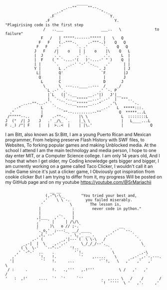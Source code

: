                                     _____
                              _.--""     ""--._
                          _.-"                 "-._
                        .F                         Y.
                      .F                             Y.            "Plagirising code is the first step
                     /   ..___                 ___..   \               to failure"
                    F   /   | """""-------""""" |   \   Q
                   F   F    (.-"""-.     .-"""-.)    Q   Q
                  F   F    .'       `. .'       `.    Q   Q
                 J   F    /|    o    | |    o    |\    Q   L
                 |  J     .`.       .' `.       .'.     L  |
                 |  F    ( " `-...-'(   )'-...-' " )    Q  |
                 | |      `.    _.-' '-' `-._    .'      | |
                 Y |        L .'             `. J        | J
                  L|        Q'                 `F        |J
                   Q        |                   |        J
                    L       C                   D       J
                     \      \  ---...____..---  /     _/
                      `L .-' `.               .' `-. P
                       |`L   (|`-.__     __.-'|)   J'|__
                       |  `-._`-..__"""""__..-'_.-'  |  """..
           _..--""-..-' `.    `-..__"""""__..-"    .'\       `-.
        .-"         L     `-._      """""      _.-'   L  *****:::.
      ."            |         ""--.........--""        Q  *****...L
     /"""""--..     F    .-""-.      |\ \               L  ::::::::L
    J  ("  /| J    J   .' _/\_ `.    |_\ \              |   L____...L
    F ._) /"| F    |   |  >..<  |    | |\.'             |            Q
I am Bitt, also known as Sr.Bitt, 
I am a young Puerto Rican and Mexican 
programmer, From helping preserve Flash
History with SWF files, to Websites,
To forking popular games and making
Unblocked media. At the school I attend
I am the main technology and media person,
I hope to one day enter MIT, or a Computer
Science college. I am only 14 years old,
And I hope that when I get older, my
Coding knowledge gets bigger and bigger,
I am currently working on a game called
Taco Clicker, I wouldn't call it an indie 
Game since it's just a clicker game, I 
Obviously got inspiration from cookie clicker
But I am trying to differ from it, my progress
Will be posted on my GitHub page and on my youtube
https://youtube.com/@SrMariachii

                        __ __
                      (,-^\-\_        "You tried your best and,
                     ,'    \ \`-.       you failed miserably.
                    '            \        The lesson is,
                   |              :        never code in python."
                   |        _     |
                  ,|___   ,' `.   |
                  ,'   ` |     | /\/\
                  |     )\   o // ;-.`                 __
                  `._o,'  ;---:_  __/ ____          ,-'  `--.
                   ,(,`--'      `. \,'_ __`.     ,-'         `.
                ,-' (        _,'|---`(  \ \-\   /              `.
            _,-|  |  \    ,-',-'      \_/_/_/--'._               \
           ( \  \-'   `--^--'    '!..             `.              `
         ,' `-^-'  ..    .         '`!.             \           _,-\
       ,'          `!,   !.          `'    ,.....    \      _,-'_,-`-,---.
      '|            `'   !.     ...           '``!,   \   ,'   ,'   ,'    \
     / :     .           !.   .,'''   ,.!'''           \ /   ,'   ,'      /
    '   :  ,!'     ....  `'  `'     `''        .  ,.... \   /    /       /
                                               `!  ''''  \ '   ,'.     ,'
  

